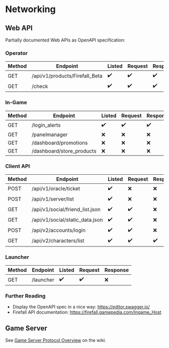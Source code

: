 # Networking

## Web API

Partially documented Web APIs as OpenAPI specification:

### Operator

| Method | Endpoint                       | Listed | Request | Response |
|--------|--------------------------------|--------|---------|----------|
| GET    | /api/v1/products/Firefall_Beta | ✔️     | ✔️     | ✔️      |
| GET    | /check                         | ✔️     | ✔️     | ✔️      |

### In-Game

| Method | Endpoint                       | Listed | Request | Response |
|--------|--------------------------------|--------|---------|----------|
| GET    | /login_alerts                  | ✔️     | ✔️     | ✔️      | 
| GET    | /panelmanager                  | ❌     | ❌     | ❌      |
| GET    | /dashboard/promotions          | ❌     | ❌     | ❌      |
| GET    | /dashboard/store_products      | ❌     | ❌     | ❌      |

### Client API

| Method | Endpoint                        | Listed | Request | Response |
|--------|---------------------------------|--------|---------|----------|
| POST   | /api/v1/oracle/ticket           | ✔️     | ❌     | ❌      |
| POST   | /api/v1/server/list             | ✔️     | ❌     | ❌      |
| GET    | /api/v1/social/friend_list.json | ✔️     | ✔️     | ❌      |
| GET    | /api/v1/social/static_data.json | ✔️     | ✔️     | ❌      |
| POST   | /api/v2/accounts/login          | ✔️     | ✔️     | ❌      |
| GET    | /api/v2/characters/list         | ✔️     | ✔️     | ✔️      |

### Launcher

| Method | Endpoint                        | Listed | Request | Response |
|--------|---------------------------------|--------|---------|----------|
| GET    | /launcher                       | ✔️     | ✔️     | ❌      |

### Further Reading

- Display the OpenAPI spec in a nice way: https://editor.swagger.io/
- Firefall API documentation: https://firefall.gamepedia.com/Ingame_Host

## Game Server

See [Game Server Protocol Overview](https://github.com/themeldingwars/Documentation/wiki/Game-Server-Protocol-Overview) on the wiki.